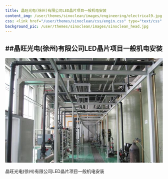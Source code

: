 ```yaml
---
title: 晶旺光电(徐州)有限公司LED晶片项目一般机电安装
content_img: /user/themes/sinoclean/images/engineering/electrical9.jpg
css: <link href="/user/themes/sinoclean/css/engin.css" type="text/css" rel="stylesheet" />
background_pic: /user/themes/sinoclean/images/sinoclean_head.jpg
---
```


##晶旺光电(徐州)有限公司LED晶片项目一般机电安装
---

![Pic1](/user/themes/sinoclean/images/engineering/electrical9.jpg)


晶旺光电(徐州)有限公司LED晶片项目一般机电安装
